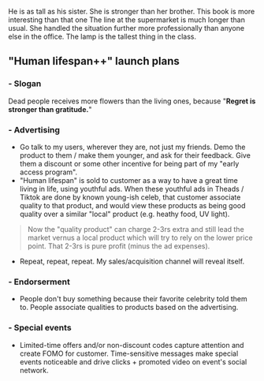 He is as tall as his sister.
She is stronger than her brother. 
This book is more interesting than that one
The line at the supermarket is much longer than usual.
She handled the situation further more professionally than anyone else in the office.
The lamp is the tallest thing in the class.

## "Human lifespan++" launch plans
### - Slogan 
Dead people receives more flowers than the living ones, because "**Regret is stronger than gratitude.**"
### - Advertising
- Go talk to my users, wherever they are, not just my friends. Demo the product to them / make them younger, and ask for their feedback. Give them a discount or some other incentive for being part of my "early access program". 
- "Human lifespan" is sold to customer as a way to have a great time living in life, using youthful ads. When these youthful ads in Theads / Tiktok are done by known young-ish celeb, that customer associate quality to that product, and would view these products as being good quality over a similar "local" product (e.g. heathy food, UV light). 
> Now the "quality product" can charge 2-3rs extra and still lead the market vernus a local product which will try to rely on the lower price point. That 2-3rs is pure profit (minus the ad expenses).
- Repeat, repeat, repeat. My sales/acquisition channel will reveal itself.
### - Endorserment
- People don't buy something because their favorite celebrity told them to. People associate qualities to products based on the advertising. 
### - Special events
- Limited-time offers and/or non-discount codes capture attention and create FOMO for customer. Time-sensitive messages make special events noticeable and drive clicks + promoted video on event's social network.


